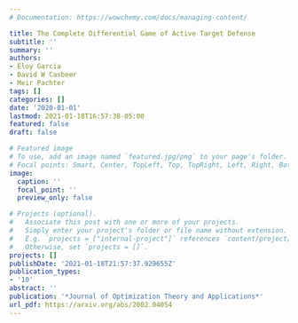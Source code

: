 ```yaml
---
# Documentation: https://wowchemy.com/docs/managing-content/

title: The Complete Differential Game of Active Target Defense
subtitle: ''
summary: ''
authors:
- Eloy Garcia
- David W Casbeer
- Meir Pachter
tags: []
categories: []
date: '2020-01-01'
lastmod: 2021-01-18T16:57:38-05:00
featured: false
draft: false

# Featured image
# To use, add an image named `featured.jpg/png` to your page's folder.
# Focal points: Smart, Center, TopLeft, Top, TopRight, Left, Right, BottomLeft, Bottom, BottomRight.
image:
  caption: ''
  focal_point: ''
  preview_only: false

# Projects (optional).
#   Associate this post with one or more of your projects.
#   Simply enter your project's folder or file name without extension.
#   E.g. `projects = ["internal-project"]` references `content/project/deep-learning/index.md`.
#   Otherwise, set `projects = []`.
projects: []
publishDate: '2021-01-18T21:57:37.929655Z'
publication_types:
- '10'
abstract: ''
publication: '*Journal of Optimization Theory and Applications*'
url_pdf: https://arxiv.org/abs/2002.04054
---
```

